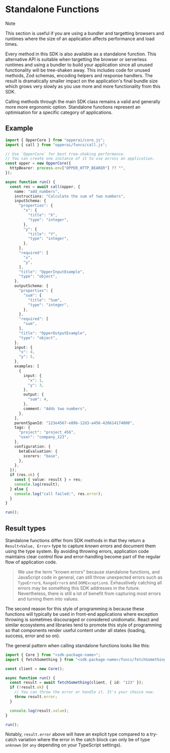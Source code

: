# Standalone Functions

> [!NOTE]
> This section is useful if you are using a bundler and targetting browsers and
> runtimes where the size of an application affects performance and load times. 

Every method in this SDK is also available as a standalone function. This
alternative API is suitable when targetting the browser or serverless runtimes
and using a bundler to build your application since all unused functionality
will be tree-shaken away. This includes code for unused methods, Zod schemas,
encoding helpers and response handlers. The result is dramatically smaller
impact on the application's final bundle size which grows very slowly as you use
more and more functionality from this SDK.

Calling methods through the main SDK class remains a valid and generally more
more ergonomic option. Standalone functions represent an optimisation for a
specific category of applications.

## Example

```typescript
import { OpperCore } from "opperai/core.js";
import { call } from "opperai/funcs/call.js";

// Use `OpperCore` for best tree-shaking performance.
// You can create one instance of it to use across an application.
const opper = new OpperCore({
  httpBearer: process.env["OPPER_HTTP_BEARER"] ?? "",
});

async function run() {
  const res = await call(opper, {
    name: "add_numbers",
    instructions: "Calculate the sum of two numbers",
    inputSchema: {
      "properties": {
        "x": {
          "title": "X",
          "type": "integer",
        },
        "y": {
          "title": "Y",
          "type": "integer",
        },
      },
      "required": [
        "x",
        "y",
      ],
      "title": "OpperInputExample",
      "type": "object",
    },
    outputSchema: {
      "properties": {
        "sum": {
          "title": "Sum",
          "type": "integer",
        },
      },
      "required": [
        "sum",
      ],
      "title": "OpperOutputExample",
      "type": "object",
    },
    input: {
      "x": 4,
      "y": 5,
    },
    examples: [
      {
        input: {
          "x": 1,
          "y": 3,
        },
        output: {
          "sum": 4,
        },
        comment: "Adds two numbers",
      },
    ],
    parentSpanId: "123e4567-e89b-12d3-a456-426614174000",
    tags: {
      "project": "project_456",
      "user": "company_123",
    },
    configuration: {
      betaEvaluation: {
        scorers: "base",
      },
    },
  });
  if (res.ok) {
    const { value: result } = res;
    console.log(result);
  } else {
    console.log("call failed:", res.error);
  }
}

run();
```

## Result types

Standalone functions differ from SDK methods in that they return a
`Result<Value, Error>` type to capture _known errors_ and document them using
the type system. By avoiding throwing errors, application code maintains clear
control flow and error-handling become part of the regular flow of application
code.

> We use the term "known errors" because standalone functions, and JavaScript
> code in general, can still throw unexpected errors such as `TypeError`s,
> `RangeError`s and `DOMException`s. Exhaustively catching all errors may be
> something this SDK addresses in the future. Nevertheless, there is still a lot
> of benefit from capturing most errors and turning them into values.

The second reason for this style of programming is because these functions will
typically be used in front-end applications where exception throwing is
sometimes discouraged or considered unidiomatic. React and similar ecosystems
and libraries tend to promote this style of programming so that components
render useful content under all states (loading, success, error and so on).

The general pattern when calling standalone functions looks like this:

```typescript
import { Core } from "<sdk-package-name>";
import { fetchSomething } from "<sdk-package-name>/funcs/fetchSomething.js";

const client = new Core();

async function run() {
  const result = await fetchSomething(client, { id: "123" });
  if (!result.ok) {
    // You can throw the error or handle it. It's your choice now.
    throw result.error;
  }

  console.log(result.value);
}

run();
```

Notably, `result.error` above will have an explicit type compared to a try-catch
variation where the error in the catch block can only be of type `unknown` (or
`any` depending on your TypeScript settings).